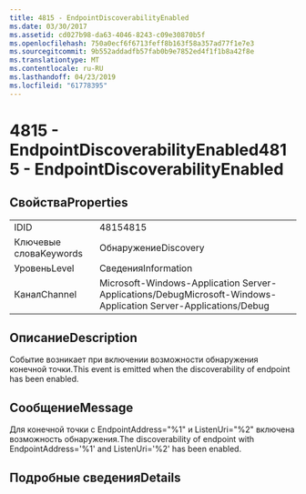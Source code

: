 ```yaml
---
title: 4815 - EndpointDiscoverabilityEnabled
ms.date: 03/30/2017
ms.assetid: cd027b98-da63-4046-8243-c09e30870b5f
ms.openlocfilehash: 750a0ecf6f6713feff8b163f58a357ad77f1e7e3
ms.sourcegitcommit: 9b552addadfb57fab0b9e7852ed4f1f1b8a42f8e
ms.translationtype: MT
ms.contentlocale: ru-RU
ms.lasthandoff: 04/23/2019
ms.locfileid: "61778395"
---
```

# <a name="4815---endpointdiscoverabilityenabled"></a><span data-ttu-id="be8f0-102">4815 - EndpointDiscoverabilityEnabled</span><span class="sxs-lookup"><span data-stu-id="be8f0-102">4815 - EndpointDiscoverabilityEnabled</span></span>
## <a name="properties"></a><span data-ttu-id="be8f0-103">Свойства</span><span class="sxs-lookup"><span data-stu-id="be8f0-103">Properties</span></span>  
  
|||  
|-|-|  
|<span data-ttu-id="be8f0-104">ID</span><span class="sxs-lookup"><span data-stu-id="be8f0-104">ID</span></span>|<span data-ttu-id="be8f0-105">4815</span><span class="sxs-lookup"><span data-stu-id="be8f0-105">4815</span></span>|  
|<span data-ttu-id="be8f0-106">Ключевые слова</span><span class="sxs-lookup"><span data-stu-id="be8f0-106">Keywords</span></span>|<span data-ttu-id="be8f0-107">Обнаружение</span><span class="sxs-lookup"><span data-stu-id="be8f0-107">Discovery</span></span>|  
|<span data-ttu-id="be8f0-108">Уровень</span><span class="sxs-lookup"><span data-stu-id="be8f0-108">Level</span></span>|<span data-ttu-id="be8f0-109">Сведения</span><span class="sxs-lookup"><span data-stu-id="be8f0-109">Information</span></span>|  
|<span data-ttu-id="be8f0-110">Канал</span><span class="sxs-lookup"><span data-stu-id="be8f0-110">Channel</span></span>|<span data-ttu-id="be8f0-111">Microsoft-Windows-Application Server-Applications/Debug</span><span class="sxs-lookup"><span data-stu-id="be8f0-111">Microsoft-Windows-Application Server-Applications/Debug</span></span>|  
  
## <a name="description"></a><span data-ttu-id="be8f0-112">Описание</span><span class="sxs-lookup"><span data-stu-id="be8f0-112">Description</span></span>  
 <span data-ttu-id="be8f0-113">Событие возникает при включении возможности обнаружения конечной точки.</span><span class="sxs-lookup"><span data-stu-id="be8f0-113">This event is emitted when the discoverability of endpoint has been enabled.</span></span>  
  
## <a name="message"></a><span data-ttu-id="be8f0-114">Сообщение</span><span class="sxs-lookup"><span data-stu-id="be8f0-114">Message</span></span>  
 <span data-ttu-id="be8f0-115">Для конечной точки с EndpointAddress="%1" и ListenUri="%2" включена возможность обнаружения.</span><span class="sxs-lookup"><span data-stu-id="be8f0-115">The discoverability of endpoint with EndpointAddress='%1' and ListenUri='%2' has been enabled.</span></span>  
  
## <a name="details"></a><span data-ttu-id="be8f0-116">Подробные сведения</span><span class="sxs-lookup"><span data-stu-id="be8f0-116">Details</span></span>
